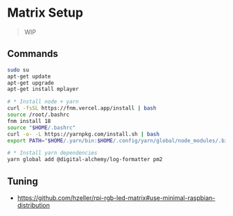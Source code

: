 # Matrix Setup

> WIP

## Commands

```bash
sudo su
apt-get update
apt-get upgrade
apt-get install mplayer

# * Install node + yarn
curl -fsSL https://fnm.vercel.app/install | bash
source /root/.bashrc
fnm install 18
source "$HOME/.bashrc"
curl -o- -L https://yarnpkg.com/install.sh | bash
export PATH="$HOME/.yarn/bin:$HOME/.config/yarn/global/node_modules/.bin:$PATH"

# * Install yarn dependencies
yarn global add @digital-alchemy/log-formatter pm2
```

## Tuning

- https://github.com/hzeller/rpi-rgb-led-matrix#use-minimal-raspbian-distribution
